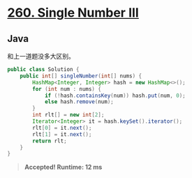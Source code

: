 # [260. Single Number III](https://leetcode.com/problems/single-number-iii/)

## Java

和上一道题没多大区别。

```java
public class Solution {
    public int[] singleNumber(int[] nums) {
        HashMap<Integer, Integer> hash = new HashMap<>();
        for (int num : nums) {
            if (!hash.containsKey(num)) hash.put(num, 0);
            else hash.remove(num);
        }
        int rlt[] = new int[2];
        Iterator<Integer> it = hash.keySet().iterator();
        rlt[0] = it.next();
        rlt[1] = it.next();
        return rlt;
    }
}
```

> **Accepted! Runtime: 12 ms**